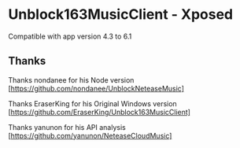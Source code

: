 # Unblock163MusicClient - Xposed
Compatible with app version 4.3 to 6.1


## Thanks
Thanks nondanee for his Node version [https://github.com/nondanee/UnblockNeteaseMusic]

Thanks EraserKing for his Original Windows version [https://github.com/EraserKing/Unblock163MusicClient]

Thanks yanunon for his API analysis [https://github.com/yanunon/NeteaseCloudMusic]